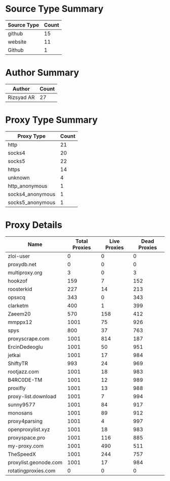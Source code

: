 # Source Type Summary

| Source Type | Count |
|-------------|-------|
| github | 15 |
| website | 11 |
| Github | 1 |


# Author Summary

| Author | Count |
|--------|-------|
| Rizsyad AR | 27 |


# Proxy Type Summary

| Proxy Type | Count |
|------------|-------|
| http | 21 |
| socks4 | 20 |
| socks5 | 22 |
| https | 14 |
| unknown | 4 |
| http_anonymous | 1 |
| socks4_anonymous | 1 |
| socks5_anonymous | 1 |


# Proxy Details

| Name | Total Proxies | Live Proxies | Dead Proxies |
|------|---------------|--------------|---------------|
| zloi-user | 0 | 0 | 0 |
| proxydb.net | 0 | 0 | 0 |
| multiproxy.org | 3 | 0 | 3 |
| hookzof | 159 | 7 | 152 |
| roosterkid | 227 | 14 | 213 |
| opsxcq | 343 | 0 | 343 |
| clarketm | 400 | 1 | 399 |
| Zaeem20 | 570 | 158 | 412 |
| mmppx12 | 1001 | 75 | 926 |
| spys | 800 | 37 | 763 |
| proxyscrape.com | 1001 | 814 | 187 |
| ErcinDedeoglu | 1001 | 50 | 951 |
| jetkai | 1001 | 17 | 984 |
| ShiftyTR | 993 | 24 | 969 |
| rootjazz.com | 1001 | 18 | 983 |
| B4RC0DE-TM | 1001 | 12 | 989 |
| proxifly | 1001 | 13 | 988 |
| proxy-list.download | 1001 | 7 | 994 |
| sunny9577 | 1001 | 84 | 917 |
| monosans | 1001 | 89 | 912 |
| proxy4parsing | 1001 | 4 | 997 |
| openproxylist.xyz | 1001 | 18 | 983 |
| proxyspace.pro | 1001 | 116 | 885 |
| my-proxy.com | 1001 | 490 | 511 |
| TheSpeedX | 1001 | 244 | 757 |
| proxylist.geonode.com | 1001 | 17 | 984 |
| rotatingproxies.com | 0 | 0 | 0 |
